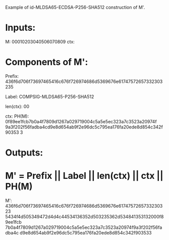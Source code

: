 Example of id-MLDSA65-ECDSA-P256-SHA512 construction of M'.

# Inputs:

M: 00010203040506070809
ctx: <empty>

# Components of M':

Prefix:
436f6d706f73697465416c676f726974686d5369676e61747572657332303235

Label: COMPSIG-MLDSA65-P256-SHA512

len(ctx): 00

ctx: <empty>
PH(M): 0f89ee1fcb7b0a4f7809d1267a029719004c5a5e5ec323a7c3523a20974f
9a3f202f56fadba4cd9e8d654ab9f2e96dc5c795ea176fa20ede8d854c342f90353
3


# Outputs:
# M' = Prefix || Label || len(ctx) || ctx || PH(M)

M': 436f6d706f73697465416c676f726974686d5369676e6174757265733230323
5434f4d505349472d4d4c44534136352d503235362d534841353132000f89ee1fcb
7b0a4f7809d1267a029719004c5a5e5ec323a7c3523a20974f9a3f202f56fadba4c
d9e8d654ab9f2e96dc5c795ea176fa20ede8d854c342f903533

